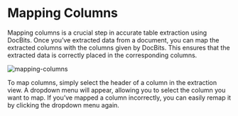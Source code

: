 # Mapping Columns

Mapping columns is a crucial step in accurate table extraction using DocBits. Once you’ve extracted data from a document, you can map the extracted columns with the columns given by DocBits. This ensures that the extracted data is correctly placed in the corresponding columns.

![mapping-columns](https://lh7-us.googleusercontent.com/X_65pCWrI4HMFr_aiA0eoSDp-yIYy49lULzAZaiIgnr0aIowlLSed21MuehkGLs4UIdQousdfhiZi5pnQtpZ0uUn6dxlzii7WPQvov-kN1_Jimsi6U6zowOLxjBzZzZ47kaRhduAVBd_Ya9QQtXTpJ4)

To map columns, simply select the header of a column in the extraction view. A dropdown menu will appear, allowing you to select the column you want to map. If you’ve mapped a column incorrectly, you can easily remap it by clicking the dropdown menu again.
